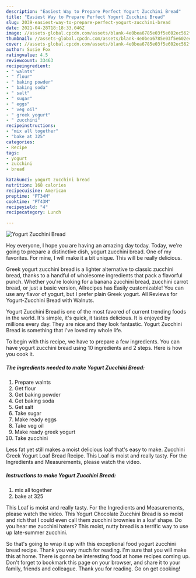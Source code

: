 ```yaml
---
description: "Easiest Way to Prepare Perfect Yogurt Zucchini Bread"
title: "Easiest Way to Prepare Perfect Yogurt Zucchini Bread"
slug: 2039-easiest-way-to-prepare-perfect-yogurt-zucchini-bread
date: 2021-04-28T18:18:33.046Z
image: //assets-global.cpcdn.com/assets/blank-4e0bea6785e03f5e602ec562f230caae08da540cada707380b4fe1bbebba43da.png
thumbnail: //assets-global.cpcdn.com/assets/blank-4e0bea6785e03f5e602ec562f230caae08da540cada707380b4fe1bbebba43da.png
cover: //assets-global.cpcdn.com/assets/blank-4e0bea6785e03f5e602ec562f230caae08da540cada707380b4fe1bbebba43da.png
author: Susie Fox
ratingvalue: 4.5
reviewcount: 33463
recipeingredient:
- " walnts"
- " flour"
- " baking powder"
- " baking soda"
- " salt"
- " sugar"
- " eggs"
- " veg oil"
- " greek yogurt"
- " zucchini"
recipeinstructions:
- "mix all together"
- "bake at 325"
categories:
- Recipe
tags:
- yogurt
- zucchini
- bread

katakunci: yogurt zucchini bread 
nutrition: 168 calories
recipecuisine: American
preptime: "PT34M"
cooktime: "PT43M"
recipeyield: "4"
recipecategory: Lunch

---
```



![Yogurt Zucchini Bread](//assets-global.cpcdn.com/assets/blank-4e0bea6785e03f5e602ec562f230caae08da540cada707380b4fe1bbebba43da.png)

Hey everyone, I hope you are having an amazing day today. Today, we're going to prepare a distinctive dish, yogurt zucchini bread. One of my favorites. For mine, I will make it a bit unique. This will be really delicious.

Greek yogurt zucchini bread is a lighter alternative to classic zucchini bread, thanks to a handful of wholesome ingredients that pack a flavorful punch. Whether you&#39;re looking for a banana zucchini bread, zucchini carrot bread, or just a basic version, Allrecipes has Easily customizable! You can use any flavor of yogurt, but I prefer plain Greek yogurt. All Reviews for Yogurt-Zucchini Bread with Walnuts.

Yogurt Zucchini Bread is one of the most favored of current trending foods in the world. It's simple, it's quick, it tastes delicious. It is enjoyed by millions every day. They are nice and they look fantastic. Yogurt Zucchini Bread is something that I've loved my whole life.


To begin with this recipe, we have to prepare a few ingredients. You can have yogurt zucchini bread using 10 ingredients and 2 steps. Here is how you cook it.

<!--inarticleads1-->

##### The ingredients needed to make Yogurt Zucchini Bread:

1. Prepare  walnts
1. Get  flour
1. Get  baking powder
1. Get  baking soda
1. Get  salt
1. Take  sugar
1. Make ready  eggs
1. Take  veg oil
1. Make ready  greek yogurt
1. Take  zucchini


Less fat yet still makes a moist delicious loaf that&#39;s easy to make. Zucchini Greek Yogurt Loaf Bread Recipe. This Loaf is moist and really tasty. For the Ingredients and Measurements, please watch the video. 

<!--inarticleads2-->

##### Instructions to make Yogurt Zucchini Bread:

1. mix all together
1. bake at 325


This Loaf is moist and really tasty. For the Ingredients and Measurements, please watch the video. This Yogurt Chocolate Zucchini Bread is so moist and rich that I could even call them zucchini brownies in a loaf shape. Do you hear me zucchini haters? This moist, nutty bread is a terrific way to use up late-summer zucchini. 

So that's going to wrap it up with this exceptional food yogurt zucchini bread recipe. Thank you very much for reading. I'm sure that you will make this at home. There is gonna be interesting food at home recipes coming up. Don't forget to bookmark this page on your browser, and share it to your family, friends and colleague. Thank you for reading. Go on get cooking!
